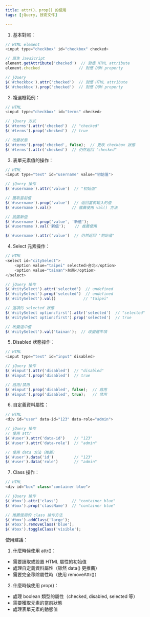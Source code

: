```yaml
---
title: attr()、prop() 的使用
tags: [jQuery, 技術文件]

---
```


1. 基本對照：
```javascript
// HTML element
<input type="checkbox" id="checkbox" checked>

// 原生 JavaScript
element.getAttribute('checked')  // 對應 HTML attribute
element.checked                 // 對應 DOM property

// jQuery
$('#checkbox').attr('checked')  // 對應 HTML attribute
$('#checkbox').prop('checked')  // 對應 DOM property
```

2. 複選框範例：
```javascript
// HTML
<input type="checkbox" id="terms" checked>

// jQuery 方式
$('#terms').attr('checked')  // "checked"
$('#terms').prop('checked')  // true

// 改變狀態
$('#terms').prop('checked', false);  // 更改 checkbox 狀態
$('#terms').attr('checked')  // 仍然返回 "checked"
```

3. 表單元素值的操作：
```javascript
// HTML
<input type="text" id="username" value="初始值">

// jQuery 操作
$('#username').attr('value')  // "初始值"

// 獲取當前值
$('#username').prop('value')  // 返回當前輸入的值
$('#username').val()         // 推薦使用 val() 方法

// 設置新值
$('#username').prop('value', '新值');
$('#username').val('新值');    // 推薦使用

$('#username').attr('value')  // 仍然返回 "初始值"
```

4. Select 元素操作：
```javascript
// HTML
<select id="citySelect">
    <option value="taipei" selected>台北</option>
    <option value="tainan">台南</option>
</select>

// jQuery 操作
$('#citySelect').attr('selected')  // undefined
$('#citySelect').prop('selected')  // undefined
$('#citySelect').val()            // "taipei"

// 選項的 selected 狀態
$('#citySelect option:first').attr('selected')  // "selected"
$('#citySelect option:first').prop('selected')  // true

// 改變選中值
$('#citySelect').val('tainan');  // 改變選中項
```

5. Disabled 狀態操作：
```javascript
// HTML
<input type="text" id="input" disabled>

// jQuery 操作
$('#input').attr('disabled')  // "disabled"
$('#input').prop('disabled')  // true

// 啟用/禁用
$('#input').prop('disabled', false);  // 啟用
$('#input').prop('disabled', true);   // 禁用
```

6. 自定義資料屬性：
```javascript
// HTML
<div id="user" data-id="123" data-role="admin">

// jQuery 操作
// 使用 attr
$('#user').attr('data-id')    // "123"
$('#user').attr('data-role')  // "admin"

// 使用 data 方法（推薦）
$('#user').data('id')         // "123"
$('#user').data('role')       // "admin"
```

7. Class 操作：
```javascript
// HTML
<div id="box" class="container blue">

// jQuery 操作
$('#box').attr('class')      // "container blue"
$('#box').prop('className')  // "container blue"

// 推薦使用的 class 操作方法
$('#box').addClass('large');
$('#box').removeClass('blue');
$('#box').toggleClass('visible');
```

使用建議：

1. 什麼時候使用 attr()：
- 需要讀取或設置 HTML 屬性的初始值
- 處理自定義資料屬性（雖然 data() 更推薦）
- 需要完全移除屬性時（使用 removeAttr()）

2. 什麼時候使用 prop()：
- 處理 boolean 類型的屬性（checked, disabled, selected 等）
- 需要獲取元素的當前狀態
- 處理表單元素的動態值